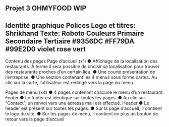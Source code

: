 Projet 3 OHMYFOOD 
WIP
---------------
Identité graphique
Polices
Logo et titres: Shrikhand
Texte: Roboto
Couleurs
Primaire Secondaire Tertiaire
#9356DC  #FF79DA    #99E2D0
violet   rose       vert
---------------------------------------
Contenu des pages 
Page d’accueil (x1) 
● Affichage de la localisation des restaurants. À terme il sera possible de choisir sa
localisation pour trouver des restaurants proches d’un certain lieu.
● Une courte présentation de l’entreprise.
● Une section contenant les 4 menus sous forme cartes. Au clic sur la carte,
l’utilisateur est redirigé vers la page du menu.

Pages de menu (x4)
● 4 pages contenant chacune le menu d’un restaurant.
Footer
● Le footer est identique sur toutes les pages.
● Au clic sur “Contact”, un renvoi vers une adresse mail est effectué.
Header
● Le header est présent sur toutes les pages.
● Sur la page d’accueil, il contient le logo du site.
● Sur les pages de menu, il contient en plus un bouton de retour vers la page d’accueil
